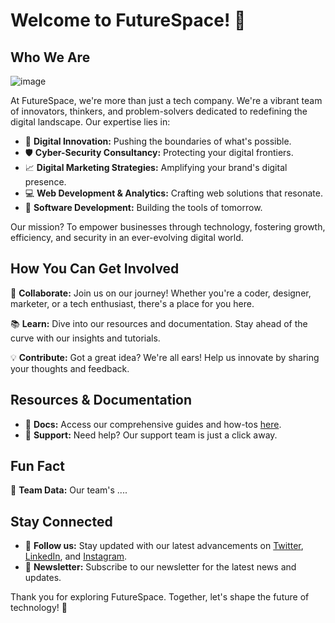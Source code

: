 # Welcome to FutureSpace! 👋

## Who We Are

![image](https://github.com/FutureSpace-Kenya/.github/assets/108453222/399493f1-c82a-48b6-99db-c5e04cb551db)


At FutureSpace, we're more than just a tech company. We're a vibrant team of innovators, thinkers, and problem-solvers dedicated to redefining the digital landscape. Our expertise lies in:

- 🚀 **Digital Innovation:** Pushing the boundaries of what's possible.
- 🛡️ **Cyber-Security Consultancy:** Protecting your digital frontiers.
- 📈 **Digital Marketing Strategies:** Amplifying your brand's digital presence.
- 💻 **Web Development & Analytics:** Crafting web solutions that resonate.
- 🔧 **Software Development:** Building the tools of tomorrow.

Our mission? To empower businesses through technology, fostering growth, efficiency, and security in an ever-evolving digital world.

## How You Can Get Involved

🌟 **Collaborate:** Join us on our journey! Whether you're a coder, designer, marketer, or a tech enthusiast, there's a place for you here.

📚 **Learn:** Dive into our resources and documentation. Stay ahead of the curve with our insights and tutorials.

💡 **Contribute:** Got a great idea? We're all ears! Help us innovate by sharing your thoughts and feedback.

## Resources & Documentation

- 📖 **Docs:** Access our comprehensive guides and how-tos [here](https://futurespace.vercel.app/docs).
- 🤝 **Support:** Need help? Our support team is just a click away.

## Fun Fact

🥐 **Team Data:** Our team's ....

## Stay Connected

- 📢 **Follow us:** Stay updated with our latest advancements on [Twitter](#), [LinkedIn](#), and [Instagram](#).
- 💌 **Newsletter:** Subscribe to our newsletter for the latest news and updates.


Thank you for exploring FutureSpace. Together, let's shape the future of technology! 🌌
